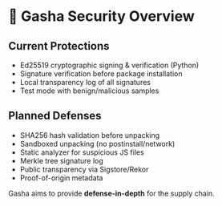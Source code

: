 # 🔐 Gasha Security Overview

## Current Protections
- Ed25519 cryptographic signing & verification (Python)
- Signature verification before package installation
- Local transparency log of all signatures
- Test mode with benign/malicious samples

## Planned Defenses
- SHA256 hash validation before unpacking
- Sandboxed unpacking (no postinstall/network)
- Static analyzer for suspicious JS files
- Merkle tree signature log
- Public transparency via Sigstore/Rekor
- Proof-of-origin metadata

Gasha aims to provide **defense-in-depth** for the supply chain.
